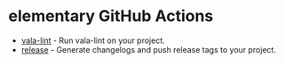 # elementary GitHub Actions

* [vala-lint](vala-lint/README.md) - Run vala-lint on your project.
* [release](release/README.md) - Generate changelogs and push release tags to your project.
